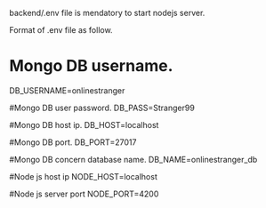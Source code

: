 backend/.env file is mendatory to start nodejs server.

Format of .env file as follow.

# Mongo DB username.
DB_USERNAME=onlinestranger

#Mongo DB user password.
DB_PASS=Stranger99

#Mongo DB host ip.
DB_HOST=localhost

#Mongo DB port.
DB_PORT=27017

#Mongo DB concern database name.
DB_NAME=onlinestranger_db

#Node js host ip
NODE_HOST=localhost

#Node js server port
NODE_PORT=4200
